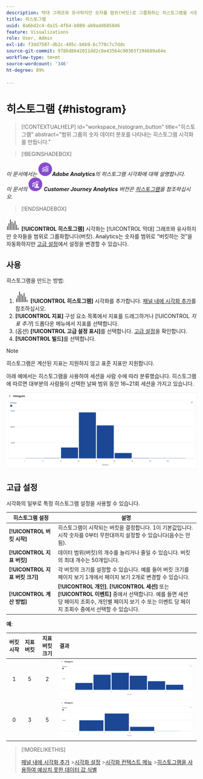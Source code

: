 ```yaml
---
description: 막대 그래프와 유사하지만 숫자를 범위(버킷)로 그룹화하는 히스토그램을 사용하는 방법에 대해 알아봅니다.
title: 히스토그램
uuid: 8a6bd2c4-da15-4f64-b889-ab9add685046
feature: Visualizations
role: User, Admin
exl-id: f3dd7507-db2c-495c-b6b9-6c770c7c7ddc
source-git-commit: 978bd8642011dd2c8e43564c90303f194689a64e
workflow-type: tm+mt
source-wordcount: '346'
ht-degree: 89%

---
```


# 히스토그램 {#histogram}

>[!CONTEXTUALHELP]
>id="workspace_histogram_button"
>title="히스토그램"
>abstract="범위 그룹의 숫자 데이터 분포를 나타내는 히스토그램 시각화를 만듭니다."


>[!BEGINSHADEBOX]

_이 문서에서는_ ![Adobe Analytics](/help/assets/icons/AdobeAnalytics.svg) _&#x200B;**Adobe Analytics**&#x200B;의 히스토그램 시각화에 대해 설명합니다._<br/>_이 문서의_ ![CustomerJourneyAnalytics](/help/assets/icons/CustomerJourneyAnalytics.svg) _&#x200B;**Customer Journey Analytics** 버전은 [히스토그램](https://experienceleague.adobe.com/ko/docs/analytics-platform/using/cja-workspace/visualizations/histogram)을 참조하십시오._

>[!ENDSHADEBOX]


![Histogram](/help/assets/icons/Histogram.svg) **[!UICONTROL 히스토그램]** 시각화는 [!UICONTROL 막대] 그래프와 유사하지만 숫자들을 범위로 그룹화합니다(버킷). Analytics는 숫자를 범위로 “버킷하는 것”을 자동화하지만 [고급 설정](#advanced-settings)에서 설정을 변경할 수 있습니다.

## 사용

히스토그램을 만드는 방법:

1. ![히스토그램](/help/assets/icons/Histogram.svg) **[!UICONTROL 히스토그램]** 시각화를 추가합니다. [패널 내에 시각화 추가](freeform-analysis-visualizations.md#add-visualizations-to-a-panel)를 참조하십시오.
1. **[!UICONTROL 지표]** 구성 요소 목록에서 지표를 드래그하거나 [!UICONTROL *지표 추가*] 드롭다운 메뉴에서 지표를 선택합니다.
1. (옵션) **[!UICONTROL 고급 설정 표시]**&#x200B;를 선택합니다. [고급 설정](#advanced-settings)을 확인합니다.
1. **[!UICONTROL 빌드]**&#x200B;를 선택합니다.

>[!NOTE]
>
>히스토그램은 계산된 지표는 지원하지 않고 표준 지표만 지원합니다.

아래 예에서는 히스토그램을 사용하여 세션을 사람 수에 따라 분류했습니다. 히스토그램에 따르면 대부분의 사람들이 선택한 날짜 범위 동안 16~21회 세션을 가지고 있습니다.

![](assets/histogram.png)

## 고급 설정

시각화의 일부로 특정 히스토그램 설정을 사용할 수 있습니다.

| 히스토그램 설정 | 설명 |
|---|---|
| **[!UICONTROL 버킷 시작]** | 히스토그램이 시작되는 버킷을 결정합니다. 1이 기본값입니다. 시작 숫자를 0부터 무한대까지 설정할 수 있습니다(음수는 안 됨). |
| **[!UICONTROL 지표 버킷]** | 데이터 범위(버킷)의 개수를 늘리거나 줄일 수 있습니다. 버킷의 최대 개수는 50개입니다. |
| **[!UICONTROL 지표 버킷 크기]** | 각 버킷의 크기를 설정할 수 있습니다. 예를 들어 버킷 크기를 페이지 보기 1개에서 페이지 보기 2개로 변경할 수 있습니다. |
| **[!UICONTROL 계산 방법]** | **[!UICONTROL 개인]**, **[!UICONTROL 세션]** 또는 **[!UICONTROL 이벤트]** 중에서 선택합니다. 예를 들면 세션 당 페이지 조회수, 개인별 페이지 보기 수 또는 이벤트 당 페이지 조회수 중에서 선택할 수 있습니다. |

<!--Russ or Meike - Check Hit Type link above. -->

**예**:

| 버킷 시작 | 지표 버킷 | 지표 버킷 크기 | 결과 |
|:----:|:--:|:--:|:--|
| 1 | 5 | 2 | ![히스토그램, 버킷 시작 1, 지표 버킷 5, 지표 버킷 크기 2](assets/histogram-1-5-2.png) |
| 0 | 3 | 5 | ![히스토그램, 버킷 시작 0, 지표 버킷 3, 지표 버킷 크기 5](assets/histogram-0-3-5.png) |

>[!MORELIKETHIS]
>
>[패널 내에 시각화 추가](/help/analyze/analysis-workspace/visualizations/freeform-analysis-visualizations.md#add-visualizations-to-a-panel)
>&#x200B;>[시각화 설정](/help/analyze/analysis-workspace/visualizations/freeform-analysis-visualizations.md#settings)
>&#x200B;>[시각화 컨텍스트 메뉴](/help/analyze/analysis-workspace/visualizations/freeform-analysis-visualizations.md#context-menu)
>&#x200B;>[히스토그램을 사용하여 예상치 못한 데이터 값 식별](https://experienceleaguecommunities.adobe.com/t5/adobe-analytics-blogs/using-histograms-to-identify-unexpected-data-values/ba-p/596168)

